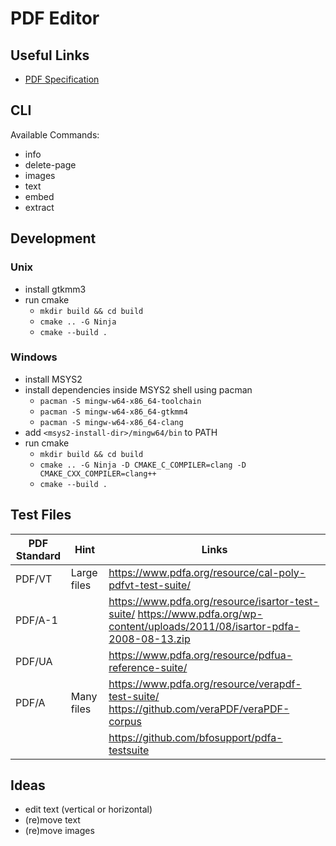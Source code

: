 # PDF Editor

## Useful Links

- [PDF Specification](https://www.adobe.com/content/dam/acom/en/devnet/pdf/pdf_reference_archive/pdf_reference_1-7.pdf)

## CLI

Available Commands:

- info
- delete-page
- images
- text
- embed
- extract

## Development

### Unix

- install gtkmm3
- run cmake
    - `mkdir build && cd build`
    - `cmake .. -G Ninja`
    - `cmake --build .`

### Windows

- install MSYS2
- install dependencies inside MSYS2 shell using pacman
    - `pacman -S mingw-w64-x86_64-toolchain`
    - `pacman -S mingw-w64-x86_64-gtkmm4`
    - `pacman -S mingw-w64-x86_64-clang`
- add `<msys2-install-dir>/mingw64/bin` to PATH
- run cmake
    - `mkdir build && cd build`
    - `cmake .. -G Ninja -D CMAKE_C_COMPILER=clang -D CMAKE_CXX_COMPILER=clang++`
    - `cmake --build .`

## Test Files

| PDF Standard | Hint        | Links                                                                                                                         |
|--------------|-------------|-------------------------------------------------------------------------------------------------------------------------------|
| PDF/VT       | Large files | https://www.pdfa.org/resource/cal-poly-pdfvt-test-suite/                                                                      |
| PDF/A-1      |             | https://www.pdfa.org/resource/isartor-test-suite/ https://www.pdfa.org/wp-content/uploads/2011/08/isartor-pdfa-2008-08-13.zip |
| PDF/UA       |             | https://www.pdfa.org/resource/pdfua-reference-suite/                                                                          |
| PDF/A        | Many files  | https://www.pdfa.org/resource/verapdf-test-suite/ https://github.com/veraPDF/veraPDF-corpus                                   |
|              |             | https://github.com/bfosupport/pdfa-testsuite                                                                                  |

## Ideas

- edit text (vertical or horizontal)
- (re)move text
- (re)move images
